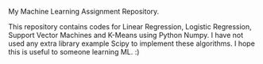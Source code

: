 My Machine Learning Assignment Repository. 

This repository contains codes for Linear Regression, Logistic Regression, Support Vector Machines and K-Means using Python Numpy.
I have not used any extra library example Scipy to implement these algorithms.
I hope this is useful to someone learning ML. :)
